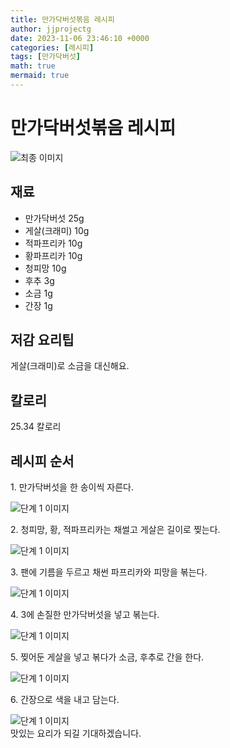 ```yaml
---
title: 만가닥버섯볶음 레시피
author: jjprojectg
date: 2023-11-06 23:46:10 +0000
categories: [레시피]
tags: [만가닥버섯]
math: true
mermaid: true
---
```

<meta name="og:type" content="website" />
<meta charset="UTF-8">
<div class="header">
<h1>만가닥버섯볶음 레시피</h1>
</div>

<div class="container my-4">
<div class="row">
<div class="col-12 col-md-6">
<div class="recipe-image">
<img src="http://www.foodsafetykorea.go.kr/uploadimg/20190408/20190408101043_1554685843526.jpg" class="step-image" alt="최종 이미지">
</div>
</div>
<div class="col-12 col-md-6">
<div class="ingredients">
<h2>재료</h2>
<ul class='card'>
<li> 만가닥버섯 25g </li>
<li>  게살(크래미) 10g </li>
<li>  적파프리카 10g </li>
<li>  황파프리카 10g </li>
<li>  청피망 10g </li>
<li>  후추 3g </li>
<li>  소금 1g </li>
<li>  간장 1g </li>

</ul>
</div>
</div>
<div class="col-12 col-md-6">
<div class="ingredients">
<h2>저감 요리팁</h2>
<div class='card'> 
<p >
게살(크래미)로 소금을 대신해요.
</p>
</div>
</div>
<div class="ingredients">
<h2>칼로리</h2>
<div class='card'> 
<p>
25.34 칼로리
</p>
</div>
</div>
</div>
</div>

<h2 class="my-4">레시피 순서</h2>
<div class="card recipe-card">
<div class="card-body recipe-stesp">
<p class="card-text step-description">1. 만가닥버섯을 한 송이씩 자른다.</p>
<img src="http://www.foodsafetykorea.go.kr/uploadimg/20190408/20190408101109_1554685869686.jpg" alt="단계 1 이미지" class="step-image">
</div>
</div>

<div class="card recipe-card">
<div class="card-body recipe-stesp">
<p class="card-text step-description">2. 청피망, 황, 적파프리카는 채썰고 게살은 길이로 찢는다.</p>
<img src="http://www.foodsafetykorea.go.kr/uploadimg/20190408/20190408101126_1554685886814.jpg" alt="단계 1 이미지" class="step-image">
</div>
</div>

<div class="card recipe-card">
<div class="card-body recipe-stesp">
<p class="card-text step-description">3. 팬에 기름을 두르고 채썬 파프리카와 피망을 볶는다.</p>
<img src="http://www.foodsafetykorea.go.kr/uploadimg/20190408/20190408101144_1554685904857.jpg" alt="단계 1 이미지" class="step-image">
</div>
</div>

<div class="card recipe-card">
<div class="card-body recipe-stesp">
<p class="card-text step-description">4. 3에 손질한 만가닥버섯을 넣고 볶는다.</p>
<img src="http://www.foodsafetykorea.go.kr/uploadimg/20190408/20190408101159_1554685919241.jpg" alt="단계 1 이미지" class="step-image">
</div>
</div>

<div class="card recipe-card">
<div class="card-body recipe-stesp">
<p class="card-text step-description">5. 찢어둔 게살을 넣고 볶다가 소금, 후추로 간을 한다.</p>
<img src="http://www.foodsafetykorea.go.kr/uploadimg/20190408/20190408101222_1554685942044.jpg" alt="단계 1 이미지" class="step-image">
</div>
</div>

<div class="card recipe-card">
<div class="card-body recipe-stesp">
<p class="card-text step-description">6. 간장으로 색을 내고 담는다.</p>
<img src="http://www.foodsafetykorea.go.kr/uploadimg/20190408/20190408101237_1554685957122.jpg" alt="단계 1 이미지" class="step-image">
</div>
</div>


</div>
맛있는 요리가 되길 기대하겠습니다.
